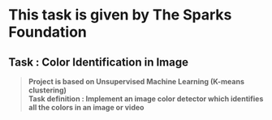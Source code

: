 # **This task is given by The Sparks Foundation**<br/>
## **Task : Color Identification in Image**<br/>
> **Project is based on Unsupervised Machine Learning (K-means clustering)**<br/>
> **Task definition : Implement an image color detector which identifies all the colors in an image or video**<br/>
